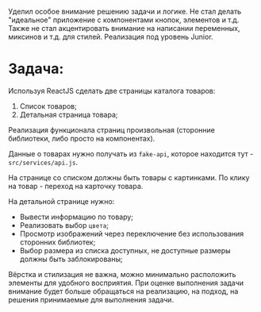 Уделил особое внимание решению задачи и логике. 
Не стал делать "идеальное" приложение с компонентами кнопок, элементов и т.д. 
Также не стал акцентировать внимание на написании переменных, миксинов и т.д. для стилей. 
Реализация под уровень Junior.

# Задача:

Используя ReactJS сделать две страницы каталога товаров:

1. Список товаров;
2. Детальная страница товара;

Реализация функционала страниц произвольная (сторонние библиотеки, либо просто на компонентах).

Данные о товарах нужно получать из `fake-api`, которое находится тут - `src/services/api.js`.

На странице со списком должны быть товары с картинками. По клику на товар - переход на карточку товара.

На детальной странице нужно:
* Вывести информацию по товару;
* Реализовать выбор `цвета`;
* Просмотр изображений через переключение без использования сторонних библиотек;
* Выбор размера из списка доступных, не доступные размеры должны быть заблокированы;

Вёрстка и стилизация не важна, можно минимально расположить элементы для удобного восприятия.
При оценке выполнения задачи внимание будет больше обращаться на реализацию, на подход, на решения принимаемые для выполнения задачи.